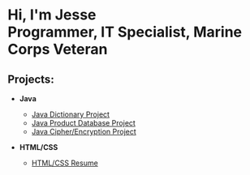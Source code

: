 <h1>Hi, I'm Jesse <br/>Programmer, IT Specialist, Marine Corps Veteran</h1>

<h2>Projects:</h2>

- <b>Java</b>
  - <a href="https://github.com/Jesse-Hough/Java-Dictionary-Project" target="_blank">Java Dictionary Project</a>
  - <a href="https://github.com/Jesse-Hough/Java-Product-Database-Project" target="_blank">Java Product Database Project</a>
  - <a href="https://github.com/Jesse-Hough/Java-Cipher-Encryption-Project" target="_blank">Java Cipher/Encryption Project</a>
  
- <b>HTML/CSS</b>
  - <a href="https://github.com/Jesse-Hough/HTML-CSS-Resume">HTML/CSS Resume</a>

